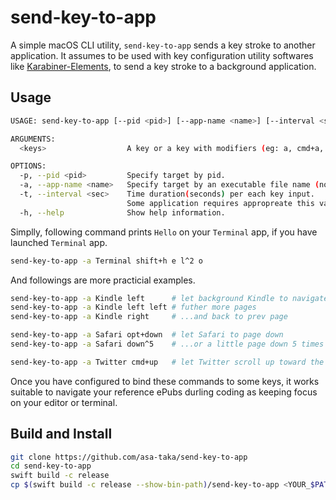 # send-key-to-app

A simple macOS CLI utility, `send-key-to-app` sends a key stroke to another application.
It assumes to be used with key configuration utility softwares like
[Karabiner-Elements](https://github.com/pqrs-org/Karabiner-Elements),
to send a key stroke to a background application.

## Usage

```sh
USAGE: send-key-to-app [--pid <pid>] [--app-name <name>] [--interval <sec>] [<keys> ...]

ARGUMENTS:
  <keys>                  A key or a key with modifiers (eg: a, cmd+a, alt+shift+e).

OPTIONS:
  -p, --pid <pid>         Specify target by pid.
  -a, --app-name <name>   Specify target by an executable file name (not a path).
  -t, --interval <sec>    Time duration(seconds) per each key input.
                          Some application requires appropreate this value to detect keys and action. (default: 0.01)
  -h, --help              Show help information.
```

Simplly, following command prints `Hello` on your `Terminal` app,
if you have launched `Terminal` app.

```sh
send-key-to-app -a Terminal shift+h e l^2 o
```

And followings are more practicial examples.

```sh
send-key-to-app -a Kindle left      # let background Kindle to navigate next page
send-key-to-app -a Kindle left left # futher more pages
send-key-to-app -a Kindle right     # ...and back to prev page

send-key-to-app -a Safari opt+down  # let Safari to page down
send-key-to-app -a Safari down^5    # ...or a little page down 5 times

send-key-to-app -a Twitter cmd+up   # let Twitter scroll up toward the top
```

Once you have configured to bind these commands to some keys,
it works suitable to navigate your reference ePubs durling coding
as keeping focus on your editor or terminal.

## Build and Install

```sh
git clone https://github.com/asa-taka/send-key-to-app
cd send-key-to-app
swift build -c release
cp $(swift build -c release --show-bin-path)/send-key-to-app <YOUR_$PATH>
```

